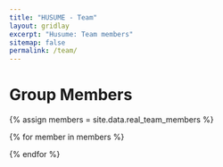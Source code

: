 ```yaml
---
title: "HUSUME - Team"
layout: gridlay
excerpt: "Husume: Team members"
sitemap: false
permalink: /team/
---
```


# Group Members

{% assign members = site.data.real_team_members %}

<div class="row" id="team_container">

  {% for member in members %}

  {% endfor %}

</div>

